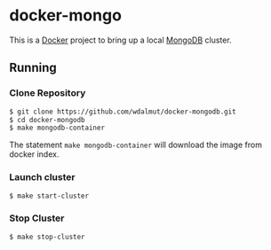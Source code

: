# docker-mongo

This is a [Docker](http://docker.io) project to bring up a local
[MongoDB](http://www.mongodb.org/) cluster.

## Running

### Clone Repository

```bash
$ git clone https://github.com/wdalmut/docker-mongodb.git
$ cd docker-mongodb
$ make mongodb-container
```

The statement `make mongodb-container` will download the image from docker
index.

### Launch cluster

```bash
$ make start-cluster
```

### Stop Cluster

```bash
$ make stop-cluster
```

